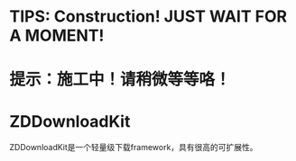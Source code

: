 # TIPS: Construction! JUST WAIT FOR A MOMENT!
# 提示：施工中！请稍微等等咯！

# ZDDownloadKit

ZDDownloadKit是一个轻量级下载framework，具有很高的可扩展性。
